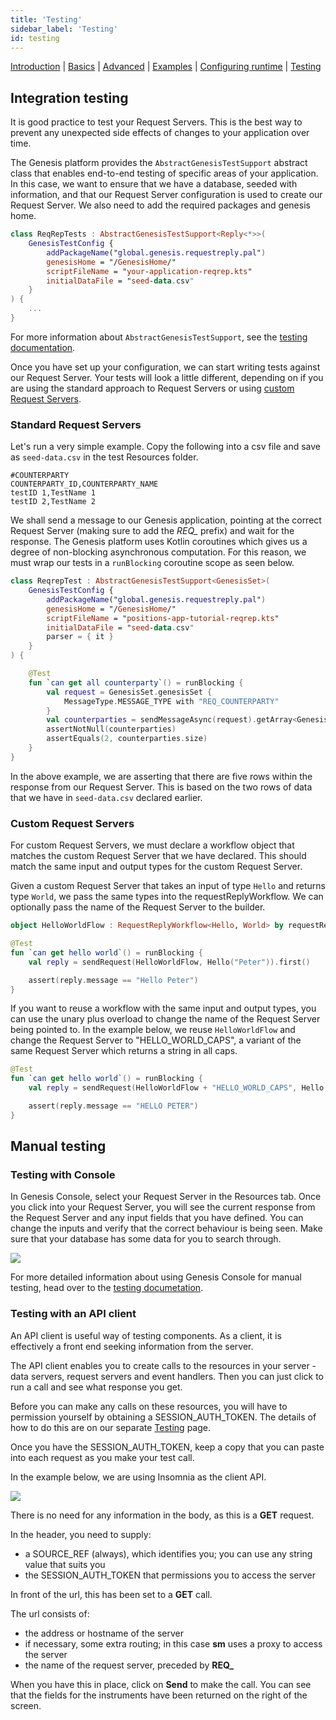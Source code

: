 ```yaml
---
title: 'Testing'
sidebar_label: 'Testing'
id: testing
---
```


[Introduction](/server-modules/request-server/introduction)  | [Basics](/server-modules/request-server/basics) | [Advanced](/server-modules/request-server/advanced) | [Examples](/server-modules/request-server/examples) | [Configuring runtime](/server-modules/request-server/configuring-runtime) | [Testing](/server-modules/request-server/testing)

## Integration testing

It is good practice to test your Request Servers. This is the best way to prevent any unexpected side effects of changes to your application over time.

The Genesis platform provides the `AbstractGenesisTestSupport` abstract class that enables end-to-end testing of specific areas of your application. In this case, we want to ensure that we have a database, seeded with information, and that our Request Server configuration is used to create our Request Server. We also need to add the required packages and genesis home. 

```kotlin
class ReqRepTests : AbstractGenesisTestSupport<Reply<*>>(
    GenesisTestConfig {
        addPackageName("global.genesis.requestreply.pal")
        genesisHome = "/GenesisHome/"
        scriptFileName = "your-application-reqrep.kts"
        initialDataFile = "seed-data.csv"
    }
) {
    ...
}
```

For more information about `AbstractGenesisTestSupport`, see the [testing documentation](/operations/testing/integration-testing).

Once you have set up your configuration, we can start writing tests against our Request Server. Your tests will look a little different, depending on if you are using the standard approach to Request Servers or using [custom Request Servers](/server-modules/request-server/advanced/#custom-request-servers).

### Standard Request Servers

Let's run a very simple example.
Copy the following into a csv file and save as `seed-data.csv` in the test Resources folder.

```text
#COUNTERPARTY
COUNTERPARTY_ID,COUNTERPARTY_NAME
testID 1,TestName 1
testID 2,TestName 2
```
We shall send a message to our Genesis application, pointing at the correct Request Server (making sure to add the *REQ_* prefix) and wait for the response.
The Genesis platform uses Kotlin coroutines which gives us a degree of non-blocking asynchronous computation. For this reason, we must wrap our tests in a `runBlocking` coroutine scope as seen below.


```kotlin
class ReqrepTest : AbstractGenesisTestSupport<GenesisSet>(
    GenesisTestConfig {
        addPackageName("global.genesis.requestreply.pal")
        genesisHome = "/GenesisHome/"
        scriptFileName = "positions-app-tutorial-reqrep.kts"
        initialDataFile = "seed-data.csv"
        parser = { it }
    }
) {

    @Test
    fun `can get all counterparty`() = runBlocking {
        val request = GenesisSet.genesisSet {
            MessageType.MESSAGE_TYPE with "REQ_COUNTERPARTY"
        }
        val counterparties = sendMessageAsync(request).getArray<GenesisSet>("REPLY")
        assertNotNull(counterparties)
        assertEquals(2, counterparties.size)
    }
}

```

In the above example, we are asserting that there are five rows within the response from our Request Server. This is based on the two rows of data that we have in `seed-data.csv` declared earlier.

### Custom Request Servers

For custom Request Servers, we must declare a workflow object that matches the custom Request Server that we have declared. This should match the same input and output types for the custom Request Server.

Given a custom Request Server that takes an input of type `Hello` and returns type `World`, we pass the same types into the requestReplyWorkflow. We can optionally pass the name of the Request Server to the builder.

```kotlin
object HelloWorldFlow : RequestReplyWorkflow<Hello, World> by requestReplyWorkflowBuilder("HELLO_WORLD")

@Test
fun `can get hello world`() = runBlocking {
    val reply = sendRequest(HelloWorldFlow, Hello("Peter")).first()

    assert(reply.message == "Hello Peter")
}
```

If you want to reuse a workflow with the same input and output types, you can use the unary plus overload to change the name of the Request Server being pointed to. In the  example below, we reuse `HelloWorldFlow` and change the Request Server to "HELLO_WORLD_CAPS", a variant of the same Request Server which returns a string in all caps.

```kotlin
@Test
fun `can get hello world`() = runBlocking {
    val reply = sendRequest(HelloWorldFlow + "HELLO_WORLD_CAPS", Hello("Peter")).first()

    assert(reply.message == "HELLO PETER")
}
```

## Manual testing

### Testing with Console

In Genesis Console, select your Request Server in the Resources tab.
Once you click into your Request Server, you will see the current response from the Request Server and any input fields that you have defined. You can change the inputs and verify that the correct behaviour is being seen. Make sure that your database has some data for you to search through.

![](/img/test-console-rs-success.png)

For more detailed information about using Genesis Console for manual testing, head over to the [testing documetation](/server-modules/request-server/testing).

### Testing with an API client

An API client is useful way of testing components. As a client, it is effectively a front end seeking information from the server.

The API client enables you to create calls to the resources in your server - data servers, request servers and event handlers. Then you can just click to run a call and see what response you get.

Before you can make any calls on these resources, you will have to permission yourself by obtaining a SESSION_AUTH_TOKEN. The details of how to do this are on our separate [Testing](/operations/testing/component-testing/#using-an-api-client) page.

Once you have the SESSION_AUTH_TOKEN, keep a copy that you can paste into each request as you make your test call.

In the example below, we are using Insomnia as the client API.

![](/img/test-rs-instrument-success.png)

There is no need for any information in the body, as this is a **GET** request.

In the header, you need to supply:

- a SOURCE_REF (always), which identifies you; you can use any string value that suits you
- the SESSION_AUTH_TOKEN that permissions you to access the server

In front of the url, this has been set to a **GET** call.

The url consists of:

- the address or hostname of the server
- if necessary, some extra routing; in this case **sm** uses a proxy to access the server
- the name of the request server, preceded by **REQ_**

When you have this in place, click on **Send** to make the call. You can see that the fields for the instruments have been returned on the right of the screen.

